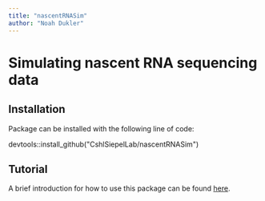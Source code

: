 ```yaml
---
title: "nascentRNASim"
author: "Noah Dukler"
---
```


# Simulating nascent RNA sequencing data

## Installation
Package can be installed with the following line of code:

devtools::install_github("CshlSiepelLab/nascentRNASim")

## Tutorial
A brief introduction for how to use this package can be found [here](https://rpubs.com/gzbyzyx/nascentRNASim).
